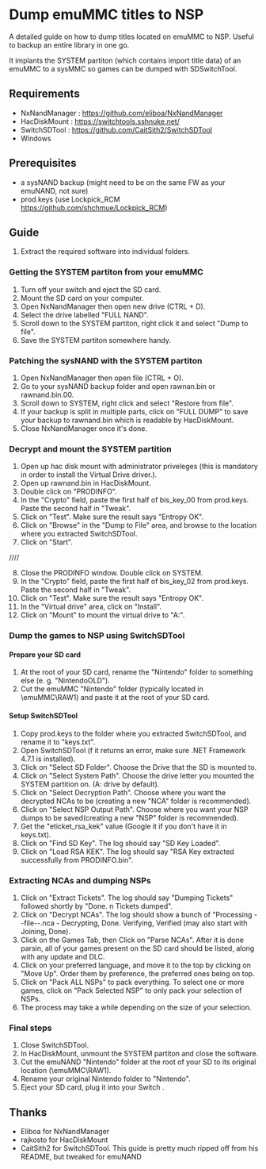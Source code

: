 # Dump emuMMC titles to NSP

A detailed guide on how to dump titles located on emuMMC to NSP. Useful to backup an entire library in one go.

It implants the SYSTEM partiton (which contains import title data) of an emuMMC to a sysMMC so games can be dumped with SDSwitchTool.

## Requirements
- NxNandManager : https://github.com/eliboa/NxNandManager
- HacDiskMount : https://switchtools.sshnuke.net/
- SwitchSDTool : https://github.com/CaitSith2/SwitchSDTool
- Windows

## Prerequisites

- a sysNAND backup (might need to be on the same FW as your emuNAND, not sure)
- prod.keys (use Lockpick_RCM https://github.com/shchmue/Lockpick_RCM)

## Guide

1. Extract the required software into individual folders.

### Getting the SYSTEM partiton from your emuMMC
1. Turn off your switch and eject the SD card.
2. Mount the SD card on your computer.
3. Open NxNandManager then open new drive (CTRL + D).
4. Select the drive labelled "FULL NAND".
5. Scroll down to the SYSTEM partiton, right click it and select "Dump to file".
6. Save the SYSTEM partiton somewhere handy. 

### Patching the sysNAND with the SYSTEM partiton
1. Open NxNandManager then open file (CTRL + O). 
2. Go to your sysNAND backup folder and open rawnan.bin or rawnand.bin.00.
3. Scroll down to SYSTEM, right click and select "Restore from file".
4. If your backup is split in multiple parts, click on "FULL DUMP" to save your backup to rawnand.bin which is readable by HacDiskMount.
5. Close NxNandManager once it's done.

### Decrypt and mount the SYSTEM partition
1. Open up hac disk mount with administrator priveleges (this is mandatory in order to install the Virtual Drive driver.).
2. Open up rawnand.bin in HacDiskMount.
3. Double click on "PRODINFO".
4. In the "Crypto" field, paste the first half of bis_key_00 from prod.keys. Paste the second half in "Tweak".
5. Click on "Test". Make sure the result says "Entropy OK".
6. Click on "Browse" in the "Dump to File" area, and browse to the location where you extracted SwitchSDTool.
7. Click on "Start".

////

8. Close the PRODINFO window.
Double click on SYSTEM.
9. In the "Crypto" field, paste the first half of bis_key_02 from prod.keys. Paste the second half in "Tweak".
10. Click on "Test". Make sure the result says "Entropy OK".
11. In the "Virtual drive" area, click on "Install".
12. Click on "Mount" to mount the virtual drive to "A:".

### Dump the games to NSP using SwitchSDTool

#### Prepare your SD card
1. At the root of your SD card, rename the "Nintendo" folder to something else (e. g. "NintendoOLD").
2. Cut the emuMMC "Nintendo" folder (typically located in \emuMMC\RAW1) and paste it at the root of your SD card.

#### Setup SwitchSDTool
1. Copy prod.keys to the folder where you extracted SwitchSDTool, and rename it to "keys.txt".
2. Open SwitchSDTool (f it returns an error, make sure .NET Framework 4.7.1 is installed).
3. Click on "Select SD Folder". Choose the Drive that the SD is mounted to.
4. Click on "Select System Path". Choose the drive letter you mounted the SYSTEM partition on. (A: drive by default).
5. Click on "Select Decryption Path". Choose where you want the decrypted NCAs to be (creating a new "NCA" folder is recommended).
6. Click on "Select NSP Output Path". Choose where you want your NSP dumps to be saved(creating a new "NSP" folder is recommended).
7. Get the "eticket_rsa_kek" value (Google it if you don't have it in keys.txt).
8. Click on "Find SD Key". The log should say "SD Key Loaded".
9. Click on "Load RSA KEK". The log should say "RSA Key extracted successfully from PRODINFO.bin".

### Extracting NCAs and dumping NSPs
1. Click on "Extract Tickets". The log should say "Dumping Tickets" followed shortly by "Done. n Tickets dumped".
2. Click on "Decrypt NCAs". The log should show a bunch of "Processing --file--.nca - Decrypting, Done. Verifying, Verified (may also start with Joining, Done).
3. Click on the Games Tab, then Click on "Parse NCAs".  After it is done parsin, all of your games present on the SD card should be listed, along with any update and DLC.
4. Click on your preferred language, and move it to the top by clicking on "Move Up". Order them by preference, the preferred ones being on top.
5. Click on "Pack ALL NSPs" to pack everything. To select one or more games, click on "Pack Selected NSP" to only pack your selection of NSPs.
6. The process may take a while depending on the size of your selection.

### Final steps
1. Close SwitchSDTool.
2. In HacDiskMount, unmount the SYSTEM partiton and close the software.
3. Cut the emuNAND "Nintendo" folder at the root of your SD to its original location (\emuMMC\RAW1).
4. Rename your original Nintendo folder to "Nintendo".
5. Eject your SD card, plug it into your Switch .


## Thanks

- Eliboa for NxNandManager
- rajkosto for HacDiskMount
- CaitSith2 for SwitchSDTool. This guide is pretty much ripped off from his README, but tweaked for emuNAND












